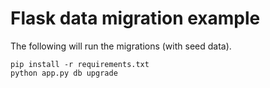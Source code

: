 # Flask data migration example

The following will run the migrations (with seed data).

    pip install -r requirements.txt
    python app.py db upgrade

